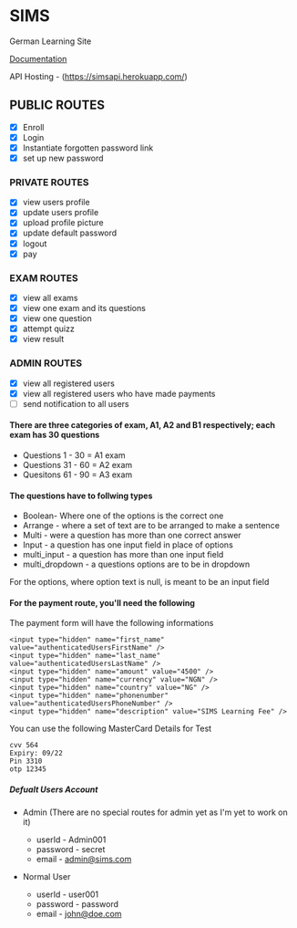 # SIMS

German Learning Site

[Documentation](https://documenter.getpostman.com/view/6901755/SVtTyUS1)

API Hosting - (https://simsapi.herokuapp.com/)

## PUBLIC ROUTES

- [x] Enroll
- [x] Login
- [x] Instantiate forgotten password link
- [x] set up new password

### PRIVATE ROUTES

- [x] view users profile
- [x] update users profile
- [x] upload profile picture
- [x] update default password
- [x] logout
- [x] pay

### EXAM ROUTES

- [x] view all exams
- [x] view one exam and its questions
- [x] view one question
- [x] attempt quizz
- [x] view result

### ADMIN ROUTES

- [x] view all registered users
- [x] view all registered users who have made payments
- [ ] send notification to all users

#### There are three categories of exam, A1, A2 and B1 respectively; each exam has 30 questions

- Questions 1 - 30 = A1 exam
- Questions 31 - 60 = A2 exam
- Quesitons 61 - 90 = A3 exam

#### The questions have to follwing types

- Boolean- Where one of the options is the correct one
- Arrange - where a set of text are to be arranged to make a sentence
- Multi - were a question has more than one correct answer
- Input - a question has one input field in place of options
- multi_input - a question has more than one input field
- multi_dropdown - a questions options are to be in dropdown

For the options, where option text is null, is meant to be an input field

#### For the payment route, you'll need the following

The payment form will have the following informations

```<input type="hidden" name="email" value="authenticatedUserEmai" />
<input type="hidden" name="first_name" value="authenticatedUsersFirstName" />
<input type="hidden" name="last_name" value="authenticatedUsersLastName" />
<input type="hidden" name="amount" value="4500" />
<input type="hidden" name="currency" value="NGN" />
<input type="hidden" name="country" value="NG" />
<input type="hidden" name="phonenumber" value="authenticatedUsersPhoneNumber" />
<input type="hidden" name="description" value="SIMS Learning Fee" />
```

You can use the following MasterCard Details for Test

```5531 8866 5214 2950
cvv 564
Expiry: 09/22
Pin 3310
otp 12345
```

##### Defualt Users Account

- Admin (There are no special routes for admin yet as I'm yet to work on it)
  - userId - Admin001
  - password - secret
  - email - admin@sims.com

- Normal User
  - userId - user001
  - password - password
  - email - john@doe.com
